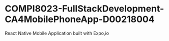 # COMPI8023-FullStackDevelopment-CA4MobilePhoneApp-D00218004
React Native Mobile Application built with Expo,io
